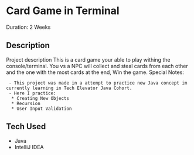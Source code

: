 # Card Game in Terminal
Duration: 2 Weeks

## Description
Project description
   This is a card game your able to play withing the console/terminal. You vs a NPC will collect and steal cards from each other and the one with the most cards at the end, Win the game.
   Special Notes:
   
     - This project was made in a attempt to practice new Java concept im currently learning in Tech Elevator Java Cohort.
     - Here I practice:
      * Creating New Objects
      * Recursion
      * User Input Validation

## Tech Used

  - Java
  - IntelliJ IDEA
